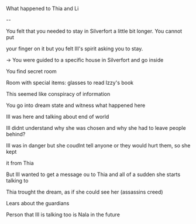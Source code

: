 What happened to Thia and Li

--

You felt that you needed to stay in Silverfort a little bit longer. You cannot put 

your finger on it but you felt III's spirit asking you to stay.

-> You were guided to a specific house in Silverfort and go inside

You find secret room

Room with special items: glasses to read Izzy's book

This seemed like conspiracy of information

You go into dream state and witness what happened here

III was here and talking about end of world

III didnt understand why she was chosen and why she had to leave people behind?

III was in danger but she coudlnt tell anyone or they would hurt them, so she kept 

it from Thia

But III wanted to get a message ou to Thia and all of a sudden she starts talking to 

Thia trought the dream, as if she could see her (assassins creed)

Lears about the guardians

Person that III is talking too is Nala in the future

